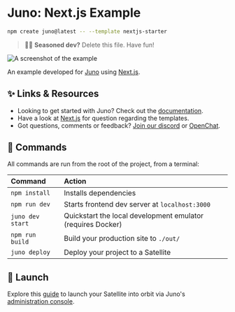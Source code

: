 # Juno: Next.js Example

```sh
npm create juno@latest -- --template nextjs-starter
```

> 🧑‍🚀 **Seasoned dev?** Delete this file. Have fun!

![A screenshot of the example](https://raw.githubusercontent.com/junobuild/create-juno/main/screenshots/screenshot-example.png)

An example developed for [Juno](https://juno.build) using [Next.js](https://nextjs.org/docs).

## ✨ Links & Resources

- Looking to get started with Juno? Check out the [documentation](https://juno.build).
- Have a look at [Next.js](https://nextjs.org/docs) for question regarding the templates.
- Got questions, comments or feedback? [Join our discord](https://discord.gg/wHZ57Z2RAG) or [OpenChat](https://oc.app/community/vxgpi-nqaaa-aaaar-ar4lq-cai/?ref=xanzv-uaaaa-aaaaf-aneba-cai).

## 🧞 Commands

All commands are run from the root of the project, from a terminal:

| Command          | Action                                                      |
|:-----------------|:------------------------------------------------------------|
| `npm install`    | Installs dependencies                                       |
| `npm run dev`    | Starts frontend dev server at `localhost:3000`              |
| `juno dev start` | Quickstart the local development emulator (requires Docker) |
| `npm run build`  | Build your production site to `./out/`                      |
| `juno deploy`    | Deploy your project to a Satellite                          |

## 🚀 Launch

Explore this [guide](https://juno.build/docs/add-juno-to-an-app/create-a-satellite) to launch your Satellite into orbit via Juno's [administration console](https://console.juno.build).

